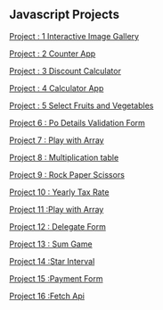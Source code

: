 ##  Javascript Projects 

[Project : 1  Interactive Image Gallery](https://github.com/sakshimunde18/Iqra_Technology_Projects/tree/main/Projects/project1)<br>

[Project : 2  Counter App](https://github.com/sakshimunde18/Iqra_Technology_Projects/tree/main/Projects/project2)<br>

[Project : 3  Discount Calculator](https://github.com/sakshimunde18/Iqra_Technology_Projects/tree/main/Projects/project3)<br>

[Project : 4 Calculator App](https://github.com/sakshimunde18/Iqra_Technology_Projects/tree/main/Projects/project4)<br>

[Project : 5 Select Fruits and Vegetables](https://github.com/sakshimunde18/Iqra_Technology_Projects/tree/main/Projects/project5)<br>

[Project 6 : Po Details Validation Form](https://github.com/sakshimunde18/Iqra_Technology_Projects/tree/main/Projects/project6)<br>

[Project 7 : Play with Array](https://github.com/sakshimunde18/Iqra_Technology_Projects/tree/main/Projects/project7)<br>

[Project 8 : Multiplication table](https://github.com/sakshimunde18/Iqra_Technology_Projects/tree/main/Projects/project8)<br>

[Project 9 : Rock Paper Scissors](https://github.com/sakshimunde18/Iqra_Technology_Projects/tree/main/Projects/project9)<br>

[Project 10 : Yearly Tax Rate](https://github.com/sakshimunde18/Iqra_Technology_Projects/tree/main/Projects/project10)<br>

[Project 11 :Play with Array](https://github.com/sakshimunde18/Iqra_Technology_Projects/tree/main/Projects/project7)<br>

[Project 12 : Delegate Form](https://github.com/sakshimunde18/Iqra_Technology_Projects/tree/main/Projects/project12)<br>

[Project 13 : Sum Game](https://github.com/sakshimunde18/Iqra_Technology_Projects/tree/main/Projects/project13)<br>

[Project 14 :Star Interval](https://github.com/sakshimunde18/Iqra_Technology_Projects/tree/main/Projects/project14)<br>

[Project 15 :Payment Form](https://github.com/sakshimunde18/Iqra_Technology_Projects/tree/main/Projects/project15)<br>

[Project 16 :Fetch Api](https://github.com/sakshimunde18/Iqra_Technology_Projects/tree/main/Projects/project16)

 
